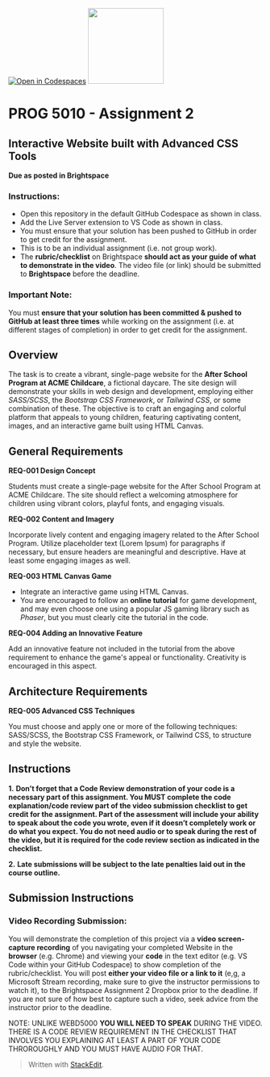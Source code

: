 [![Open in Codespaces](https://classroom.github.com/assets/launch-codespace-7f7980b617ed060a017424585567c406b6ee15c891e84e1186181d67ecf80aa0.svg)](https://classroom.github.com/open-in-codespaces?assignment_repo_id=13148719)
 <img width="150px" src="https://www.nscc.ca/img/aboutnscc/visual-identity-guidelines/artwork/nscc-jpeg.jpg" >  
  

# PROG 5010 - Assignment 2 

##  Interactive Website built with Advanced CSS Tools

**Due as posted in Brightspace**
 
### Instructions:  

- Open this repository in the default GitHub Codespace as shown in class.
- Add the Live Server extension to VS Code as shown in class.
- You must ensure that your solution has been pushed to GitHub in order to get credit for the assignment.  
- This is to be an individual assignment (i.e. not group work).
- The **rubric/checklist** on Brightspace **should act as your guide of what to demonstrate in the video**. The video file (or link) should be submitted to **Brightspace** before the deadline.

###  Important Note: 

You must **ensure that your solution has been committed & pushed to GitHub at least three times** while working on the assignment (i.e. at different stages of completion) in order to get credit for the assignment.  

##  Overview

The task is to create a vibrant, single-page website for the **After School Program at ACME Childcare**, a fictional daycare. The site design will demonstrate your skills in web design and development, employing either *SASS/SCSS*, the *Bootstrap CSS Framework*, or *Tailwind CSS*, or some combination of these. The objective is to craft an engaging and colorful platform that appeals to young children, featuring captivating content, images, and an interactive game built using HTML Canvas.

## General Requirements

**REQ-001 Design Concept**

Students must create a single-page website for the After School Program at ACME Childcare. The site should reflect a welcoming atmosphere for children using vibrant colors, playful fonts, and engaging visuals.

**REQ-002 Content and Imagery**

Incorporate lively content and engaging imagery related to the After School Program. Utilize placeholder text (Lorem Ipsum) for paragraphs if necessary, but ensure headers are meaningful and descriptive. Have at least some engaging images as well.

**REQ-003 HTML Canvas Game**

- Integrate an interactive game using HTML Canvas. 
- You are encouraged to follow an **online tutorial** for game development, and may even choose one using a popular JS gaming library such as *Phaser*, but you must clearly cite the tutorial in the code.

**REQ-004 Adding an Innovative Feature**

Add an innovative feature not included in the tutorial from the above requirement to enhance the game's appeal or functionality. Creativity is encouraged in this aspect.

## Architecture Requirements

**REQ-005 Advanced CSS Techniques**

You must choose and apply one or more of the following techniques: SASS/SCSS, the Bootstrap CSS Framework, or Tailwind CSS, to structure and style the website.

## Instructions

**1.**  **Don’t forget that a Code Review demonstration of your code is a necessary part of this assignment. You MUST complete the code explanation/code review part of the video submission checklist to get credit for the assignment. Part of the assessment will include your ability to speak about the code you wrote, even if it doesn’t completely work or do what you expect. You do not need audio or to speak during the rest of the video, but it is required for the code review section as indicated in the checklist.**

**2.** **Late submissions will be subject to the late penalties laid out in the course outline.**

## Submission Instructions
### Video Recording Submission:

You will demonstrate the completion of this project via a **video screen-capture recording** of you navigating your completed Website in the **browser** (e.g. Chrome) and viewing your **code** in the text editor (e.g. VS Code within your GitHub Codespace) to show completion of the rubric/checklist. You will post **either your video file or a link to it** (e,g, a Microsoft Stream recording, make sure to give the instructor permissions to watch it), to the Brightspace Assignment 2 Dropbox prior to the deadline. If you are not sure of how best to capture such a video, seek advice from the instructor prior to the deadline.

NOTE: UNLIKE WEBD5000 **YOU WILL NEED TO SPEAK** DURING THE VIDEO. THERE IS A CODE REVIEW REQUIREMENT IN THE CHECKLIST THAT INVOLVES YOU EXPLAINING AT LEAST A PART OF YOUR CODE THROROUGHLY AND YOU MUST HAVE AUDIO FOR THAT.

> Written with [StackEdit](https://stackedit.io/).
